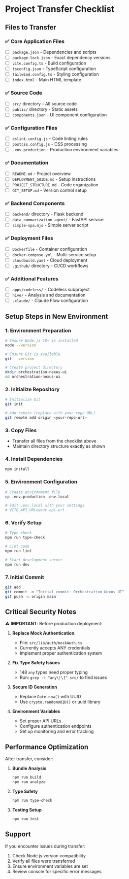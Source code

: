 # Project Transfer Checklist

## Files to Transfer

### ✅ Core Application Files
- [ ] `package.json` - Dependencies and scripts
- [ ] `package-lock.json` - Exact dependency versions
- [ ] `vite.config.ts` - Build configuration
- [ ] `tsconfig.json` - TypeScript configuration
- [ ] `tailwind.config.ts` - Styling configuration
- [ ] `index.html` - Main HTML template

### ✅ Source Code
- [ ] `src/` directory - All source code
- [ ] `public/` directory - Static assets
- [ ] `components.json` - UI component configuration

### ✅ Configuration Files
- [ ] `eslint.config.js` - Code linting rules
- [ ] `postcss.config.js` - CSS processing
- [ ] `.env.production` - Production environment variables

### ✅ Documentation
- [ ] `README.md` - Project overview
- [ ] `DEPLOYMENT_GUIDE.md` - Setup instructions
- [ ] `PROJECT_STRUCTURE.md` - Code organization
- [ ] `GIT_SETUP.md` - Version control setup

### ✅ Backend Components
- [ ] `backend/` directory - Flask backend
- [ ] `data_summarization_agent/` - FastAPI service
- [ ] `simple-spa.mjs` - Simple server script

### ✅ Deployment Files
- [ ] `Dockerfile` - Container configuration
- [ ] `docker-compose.yml` - Multi-service setup
- [ ] `cloudbuild.yaml` - Cloud deployment
- [ ] `.github/` directory - CI/CD workflows

### ✅ Additional Features
- [ ] `apps/codeless/` - Codeless subproject
- [ ] `hive/` - Analysis and documentation
- [ ] `.claude/` - Claude Flow configuration

## Setup Steps in New Environment

### 1. Environment Preparation
```bash
# Ensure Node.js 18+ is installed
node --version

# Ensure Git is available
git --version

# Create project directory
mkdir orchestration-nexus-ui
cd orchestration-nexus-ui
```

### 2. Initialize Repository
```bash
# Initialize Git
git init

# Add remote (replace with your repo URL)
git remote add origin <your-repo-url>
```

### 3. Copy Files
- Transfer all files from the checklist above
- Maintain directory structure exactly as shown

### 4. Install Dependencies
```bash
npm install
```

### 5. Environment Configuration
```bash
# Create environment file
cp .env.production .env.local

# Edit .env.local with your settings
# VITE_API_URL=your-api-url
```

### 6. Verify Setup
```bash
# Type check
npm run type-check

# Lint code
npm run lint

# Start development server
npm run dev
```

### 7. Initial Commit
```bash
git add .
git commit -m "Initial commit: Orchestration Nexus UI"
git push -u origin main
```

## Critical Security Notes

⚠️ **IMPORTANT**: Before production deployment:

1. **Replace Mock Authentication**
   - File: `src/lib/auth/mockAuth.ts`
   - Currently accepts ANY credentials
   - Implement proper authentication system

2. **Fix Type Safety Issues**
   - 148 `any` types need proper typing
   - Run: `grep -r "any\[\]" src/` to find issues

3. **Secure ID Generation**
   - Replace `Date.now()` with UUID
   - Use `crypto.randomUUID()` or uuid library

4. **Environment Variables**
   - Set proper API URLs
   - Configure authentication endpoints
   - Set up monitoring and error tracking

## Performance Optimization

After transfer, consider:

1. **Bundle Analysis**
   ```bash
   npm run build
   npm run analyze
   ```

2. **Type Safety**
   ```bash
   npm run type-check
   ```

3. **Testing Setup**
   ```bash
   npm run test
   ```

## Support

If you encounter issues during transfer:
1. Check Node.js version compatibility
2. Verify all files were transferred
3. Ensure environment variables are set
4. Review console for specific error messages